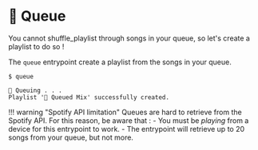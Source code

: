 # 🔮 Queue

You cannot shuffle_playlist through songs in your queue, so let's create a playlist to do so !

The `queue` entrypoint create a playlist from the songs in your queue.

<div class="termy">

```console
$ queue 

🔮 Queuing . . .
Playlist '🔮 Queued Mix' successfully created.
```
</div>


!!! warning "Spotify API limitation"
    Queues are hard to retrieve from the Spotify API. For this reason, be aware that :
        - You must be _playing_ from a device for this entrypoint to work.
        - The entrypoint will retrieve up to 20 songs from your queue, but not more.

